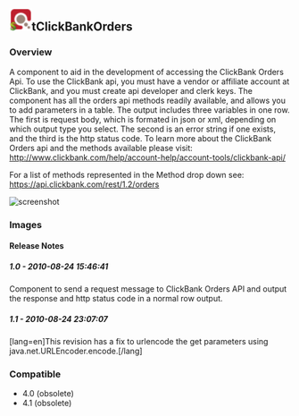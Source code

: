 ## <img src='./logo.jpg' width='40' height='40'>tClickBankOrders

### Overview
A component to aid in the development of accessing the ClickBank Orders Api.  To use the ClickBank api, you must have a vendor or affiliate account at ClickBank, and you must create api developer and clerk keys.  The component has all the orders api methods readily available, and allows you to add parameters in a table.  The output includes three variables in one row.  The first is request body, which is formated in json or xml, depending on which output type you select. The second is an error string if one exists, and the third is the http status code.  To learn more about the ClickBank Orders api and the methods available please visit: http://www.clickbank.com/help/account-help/account-tools/clickbank-api/

For a list of methods represented in the Method drop down see:
https://api.clickbank.com/rest/1.2/orders


![screenshot](https://talendforge.org/exchange/tos/upload_tos/extension-315/screenshot.jpg)
### Images




#### Release Notes

##### 1.0 - 2010-08-24 15:46:41
Component to send a request message to ClickBank Orders API and output the response and http status code in a normal row output.
##### 1.1 - 2010-08-24 23:07:07
[lang=en]This revision has a fix to urlencode the get parameters using java.net.URLEncoder.encode.[/lang]
### Compatible
 -  4.0 (obsolete)
 -   4.1 (obsolete)